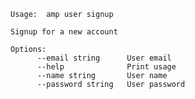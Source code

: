     Usage:	amp user signup

    Signup for a new account

    Options:
          --email string      User email
          --help              Print usage
          --name string       User name
          --password string   User password
